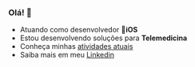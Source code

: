 ### Olá! 👋

- Atuando como desenvolvedor <b>iOS</b>
- Estou desenvolvendo soluções para <b>Telemedicina</b>
- Conheça minhas [atividades atuais](https://www.metareports.com.br)
- Saiba mais em meu [Linkedin](https://www.linkedin.com/in/marcelo-sampaio-28a7062b/)
<!--
**marcelosampaio/marcelosampaio** is a ✨ _special_ ✨ repository because its `README.md` (this file) appears on your GitHub profile.

Here are some ideas to get you started:

- 🔭 I’m currently working on ...
- 🌱 I’m currently learning ...
- 👯 I’m looking to collaborate on ...
- 🤔 I’m looking for help with ...
- 💬 Ask me about ...
- 📫 How to reach me: ...
- 😄 Pronouns: ...
- ⚡ Fun fact: ...
-->
